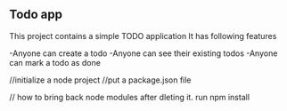 ## Todo app

This project contains a simple TODO application
It has following features

-Anyone can create a todo
-Anyone can see their existing todos
-Anyone can mark a todo as done

//initialize a node project
//put a package.json file

// how to bring back node modules after dleting it. run npm install

